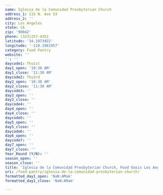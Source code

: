 ```yaml
---
name: Iglesia de la Comunidad Presbyterian Church
address_1: 115 N. Ave 53
address_2: ''
city: Los Angeles
state: CA
zip: '90042'
phone: (323)257-4352
latitude: '34.1073922'
longitude: '-118.1981957'
category: Food Pantry
website: ''
'': ''
daycode1: Thu1st
day1_open: '10:30 AM'
day1_close: '11:30 AM'
daycode2: Thu3rd
day2_open: '10:30 AM'
day2_close: '11:30 AM'
daycode3: ''
day3_open: ''
day3_close: ''
daycode4: ''
day4_open: ''
day4_close: ''
daycode5: ''
day5_open: ''
day5_close: ''
daycode6: ''
day6_open: ''
daycode7: ''
day7_open: ''
day7_close: ''
Year_Round (Y/N): ''
season_open: ''
season_close: ''
title: 'Iglesia de la Comunidad Presbyterian Church, Food Oasis Los Angeles'
uri: /food-pantry/iglesia-de-la-comunidad-presbyterian-church/
formatted_day1_open: 'NaN:AMam'
formatted_day1_close: 'NaN:AMam'

---
```

